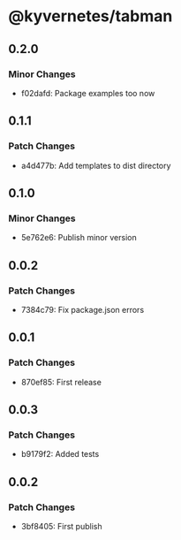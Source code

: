 # @kyvernetes/tabman

## 0.2.0

### Minor Changes

- f02dafd: Package examples too now

## 0.1.1

### Patch Changes

- a4d477b: Add templates to dist directory

## 0.1.0

### Minor Changes

- 5e762e6: Publish minor version

## 0.0.2

### Patch Changes

- 7384c79: Fix package.json errors

## 0.0.1

### Patch Changes

- 870ef85: First release

## 0.0.3

### Patch Changes

- b9179f2: Added tests

## 0.0.2

### Patch Changes

- 3bf8405: First publish
